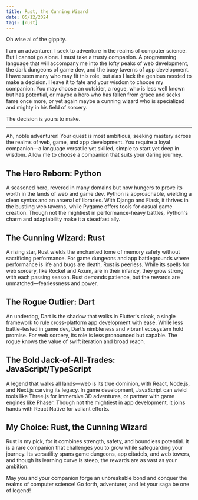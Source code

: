 ```yaml
---
title: Rust, the Cunning Wizard
date: 05/12/2024
tags: [rust]
---
```


Oh wise ai of the gippity.

<!-- more -->

I am an adventurer. I seek to adventure in the realms of computer science. But I cannot go alone. I must take a trusty companion. A programming language that will accompany me into the lofty peaks of web development, the dark dungeons of game dev, and the busy taverns of app development. I have seen many who may fit this role, but alas I lack the genious needed to make a decision. I leave it to fate and your wisdom to choose my companion. You may choose an outsider, a rogue, who is less well known but has potential, or maybe a hero who has fallen from grace and seeks fame once more, or yet again maybe a cunning wizard who is specialized and mighty in his field of sorcery.

The decision is yours to make.

---

Ah, noble adventurer! Your quest is most ambitious, seeking mastery across the realms of web, game, and app development. You require a loyal companion—a language versatile yet skilled, simple to start yet deep in wisdom. Allow me to choose a companion that suits your daring journey.

## The Hero Reborn: Python
A seasoned hero, revered in many domains but now hungers to prove its worth in the lands of web and game dev. Python is approachable, wielding a clean syntax and an arsenal of libraries. With Django and Flask, it thrives in the bustling web taverns, while Pygame offers tools for casual game creation. Though not the mightiest in performance-heavy battles, Python's charm and adaptability make it a steadfast ally.

## The Cunning Wizard: Rust
A rising star, Rust wields the enchanted tome of memory safety without sacrificing performance. For game dungeons and app battlegrounds where performance is life and bugs are death, Rust is peerless. While its spells for web sorcery, like Rocket and Axum, are in their infancy, they grow strong with each passing season. Rust demands patience, but the rewards are unmatched—fearlessness and power.

## The Rogue Outlier: Dart
An underdog, Dart is the shadow that walks in Flutter's cloak, a single framework to rule cross-platform app development with ease. While less battle-tested in game dev, Dart’s nimbleness and vibrant ecosystem hold promise. For web sorcery, its role is less pronounced but capable. The rogue knows the value of swift iteration and broad reach.

## The Bold Jack-of-All-Trades: JavaScript/TypeScript
A legend that walks all lands—web is its true dominion, with React, Node.js, and Next.js carving its legacy. In game development, JavaScript can wield tools like Three.js for immersive 3D adventures, or partner with game engines like Phaser. Though not the mightiest in app development, it joins hands with React Native for valiant efforts.

## My Choice: Rust, the Cunning Wizard
Rust is my pick, for it combines strength, safety, and boundless potential. It is a rare companion that challenges you to grow while safeguarding your journey. Its versatility spans game dungeons, app citadels, and web towers, and though its learning curve is steep, the rewards are as vast as your ambition.

May you and your companion forge an unbreakable bond and conquer the realms of computer science! Go forth, adventurer, and let your saga be one of legend!